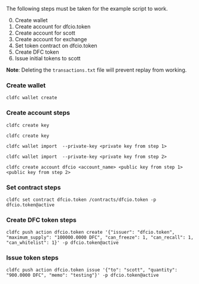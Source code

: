 The following steps must be taken for the example script to work.

0. Create wallet
0. Create account for dfcio.token
0. Create account for scott
0. Create account for exchange
0. Set token contract on dfcio.token
0. Create DFC token
0. Issue initial tokens to scott

**Note**:
Deleting the `transactions.txt` file will prevent replay from working.


### Create wallet
`cldfc wallet create`

### Create account steps
`cldfc create key`

`cldfc create key`

`cldfc wallet import  --private-key <private key from step 1>`

`cldfc wallet import  --private-key <private key from step 2>`

`cldfc create account dfcio <account_name> <public key from step 1> <public key from step 2>`

### Set contract steps
`cldfc set contract dfcio.token /contracts/dfcio.token -p dfcio.token@active`

### Create DFC token steps
`cldfc push action dfcio.token create '{"issuer": "dfcio.token", "maximum_supply": "100000.0000 DFC", "can_freeze": 1, "can_recall": 1, "can_whitelist": 1}' -p dfcio.token@active`

### Issue token steps
`cldfc push action dfcio.token issue '{"to": "scott", "quantity": "900.0000 DFC", "memo": "testing"}' -p dfcio.token@active`
